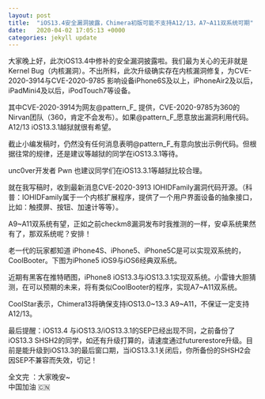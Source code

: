 ```yaml
---
layout: post
title:  "iOS13.4安全漏洞披露，Chimera初版可能不支持A12/13，A7~A11双系统可期"
date:   2020-04-02 17:05:13 +0000
categories: jekyll update
---
```

大家晚上好，此次iOS13.4中修补的安全漏洞披露啦。我们最为关心的无非就是Kernel Bug（内核漏洞）。不出所料，此次升级确实存在内核漏洞修复，为CVE-2020-3914与CVE-2020-9785 影响设备iPhone6S及以上，iPhoneAir2及以后，iPadMini4及以后，iPodTouch7等设备。

其中CVE-2020-3914为网友@pattern_F_ 提供，CVE-2020-9785为360的Nirvan团队（360，肯定不会发布）。如果@pattern_F_愿意放出漏洞利用代码。A12/13 iOS13.3.1越狱就很有希望。

截止小编发稿时，仍然没有任何消息表明@pattern_F_有意向放出示例代码。但根据往常的规律，还是建议等越狱的同学在iOS13.3.1等待。

unc0ver开发者 Pwn 也建议同学们在iOS13.3.1等越狱比较合理。

就在我写稿时，收到最新消息CVE-2020-3913 IOHIDFamily漏洞代码开源。（科普：IOHIDFamily属于一个内核扩展程序，提供了一个用户界面设备的抽象接口，比如：触摸屏、按钮、加速计等等）。



A9~A11双系统有望，正如之前checkm8漏洞发布时我推测的一样，安卓系统果然有了，那双系统呢？安排！

老一代的玩家都知道 iPhone4S、iPhone5、iPhone5C是可以实现双系统的，CoolBooter。下图为iPhone5 iOS9与iOS6经典双系统。

近期有黑客在推特晒图，iPhone8 iOS13.3与iOS13.3.1实现双系统。小雷锋大胆猜测，在可以预期的未来，将有类似CoolBooter的程序，实现A7~A11双系统。



CoolStar表示，Chimera13将确保支持iOS13.0~13.3 A9~A11，不保证一定支持A12/13。


最后提醒：iOS13.4 与iOS13.3/iOS13.3.1的SEP已经出现不同，之前备份了iOS13.3 SHSH2的同学，如还有升级打算的，请速度通过futurerestore升级。目前是能升级到iOS13.3的最后窗口期，当iOS13.3.1关闭后，你所备份的SHSH2会因SEP不兼容而失效，切记！

全文完 ：大家晚安~  
中国加油 🇨🇳
